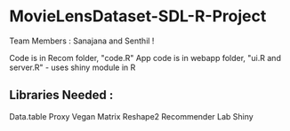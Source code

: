 # MovieLensDataset-SDL-R-Project

Team Members : Sanajana and Senthil ! 

Code is in Recom folder, "code.R"
App code is in webapp folder, "ui.R and server.R" - uses shiny module in R
## Libraries Needed :

Data.table
Proxy 
Vegan
Matrix
Reshape2
Recommender Lab
Shiny
